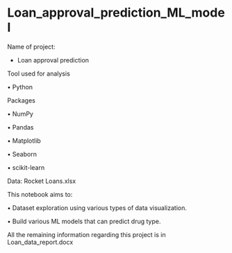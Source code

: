 # Loan_approval_prediction_ML_model

Name of project:

* Loan approval prediction

Tool used for analysis

• Python

Packages

• NumPy

• Pandas

• Matplotlib

• Seaborn

• scikit-learn

Data: Rocket Loans.xlsx

This notebook aims to:

• Dataset exploration using various types of data visualization.

• Build various ML models that can predict drug type.

All the remaining information regarding this project is in Loan_data_report.docx

